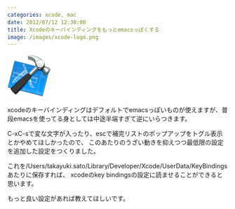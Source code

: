```yaml
---
categories: xcode, mac
date: 2012/07/12 12:30:00
title: Xcodeのキーバインディングをもっとemacsっぽくする
image: /images/xcode-logo.png
---
```


![xcode](/images/xcode-logo.png)

xcodeのキーバインディングはデフォルトでemacsっぽいものが使えますが、普段emacsを使ってる身としては中途半端すぎて逆にいらつきます。

C-xC-sで変な文字が入ったり、escで補完リストのポップアップをトグル表示とかやめてほしかったので、
このあたりのうざい動きを抑えつつ最低限の設定を追加した設定をつくりました。

<script src="https://gist.github.com/3095366.js"> </script>


これを/Users/takayuki.sato/Library/Developer/Xcode/UserData/KeyBindings あたりに保存すれば、
xcodeのkey bindingsの設定に読ませることができると思います。

もっと良い設定があれば教えてほしいです。

